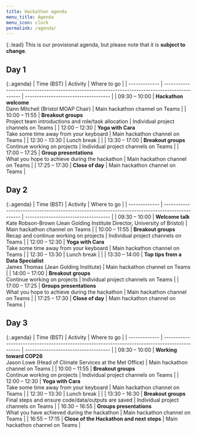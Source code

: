 ```yaml
---
title: Hackathon agenda
menu_title: Agenda
menu_icon: clock
permalink: /agenda/
---
```


{:.lead}
This is our provisional agenda, but please note that it is **subject to change**.

## Day 1

{:.agenda}
| Time (BST)    | Activity                                                                                        | Where to go                          |
| ------------- | ----------------------------------------------------------------------------------------------- | ------------------------------------ |
| 09:30 – 10:00 | **Hackathon welcome**<br>Dann Mitchell (Bristol MOAP Chair)                                     | Main hackathon channel on Teams      |
| 10:00 – 11:55 | **Breakout groups**<br>Project team introductions and role/task allocation                      | Individual project channels on Teams |
| 12:00 – 12:30 | **Yoga with Cara**<br>Take some time away from your keyboard                                    | Main hackathon channel on Teams      |
| 12:30 – 13:30 | Lunch break                                                                                     |                                      |
| 13:30 – 17:00 | **Breakout groups**<br>Continue working on projects                                             | Individual project channels on Teams |
| 17:00 – 17:25 | **Group presentations**<br>What you hope to achieve during the hackathon                        | Main hackathon channel on Teams      |
| 17:25 – 17:30 | **Close of day**                                                                                | Main hackathon channel on Teams      |

## Day 2

{:.agenda}
| Time (BST)    | Activity                                                                                        | Where to go                          |
| ------------- | ----------------------------------------------------------------------------------------------- | ------------------------------------ |
| 09:30 – 10:00 | **Welcome talk**<br>Kate Robson-Brown (Jean Golding Institute Director, University of Bristol)  | Main hackathon channel on Teams      |
| 10:00 – 11:55 | **Breakout groups**<br>Recap and continue working on projects                                   | Individual project channels on Teams |
| 12:00 – 12:30 | **Yoga with Cara**<br>Take some time away from your keyboard                                    | Main hackathon channel on Teams      |
| 12:30 – 13:30 | Lunch break                                                                                     |                                      |
| 13:30 – 14:00 | **Top tips from a Data Specialist**<br>James Thomas (Jean Golding Institute)                    | Main hackathon channel on Teams      |
| 14:00 – 17:00 | **Breakout groups**<br>Continue working on projects                                             | Individual project channels on Teams |
| 17:00 – 17:25 | **Groups presentations**<br>What you hope to achieve during the hackathon                       | Main hackathon channel on Teams      |
| 17:25 – 17:30 | **Close of day**                                                                                | Main hackathon channel on Teams      |

## Day 3

{:.agenda}
| Time (BST)    | Activity                                                                                        | Where to go                          |
| ------------- | ----------------------------------------------------------------------------------------------- | ------------------------------------ |
| 09:30 – 10:00 | **Working toward COP26**<br>Jason Lowe (Head of Climate Services at the Met Office)             | Main hackathon channel on Teams      |
| 10:00 – 11:55 | **Breakout groups**<br>Continue working on projects                                             | Individual project channels on Teams |
| 12:00 – 12:30 | **Yoga with Cara**<br>Take some time away from your keyboard                                    | Main hackathon channel on Teams      |
| 12:30 – 13:30 | Lunch break                                                                                     |                                      |
| 13:30 – 16:30 | **Breakout groups**<br>Final steps and ensure code/data/outputs are saved                       | Individual project channels on Teams |
| 16:30 – 16:55 | **Groups presentations**<br>What you have achieved during the hackathon                         | Main hackathon channel on Teams      |
| 16:55 – 17:15 | **Close of the Hackathon and next steps**                                                       | Main hackathon channel on Teams      |
